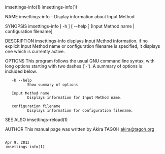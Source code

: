 imsettings-info(1)                                                                                                                                                                         imsettings-info(1)



NAME
       imsettings-info - Display information about Input Method

SYNOPSIS
       imsettings-info [ -h ] [ --help ] [Input Method name | configuration filename]

DESCRIPTION
       imsettings-info displays Input Method information. if no explicit Input Method name or configuration filename is specified, it displays one which is currently active.

OPTIONS
       This program follows the usual GNU command line syntax, with long options starting with two dashes (`-'). A summary of options is included below.

       -h --help
              Show summary of options

       Input Method name
              Displays information for Input Method name.

       configuration filename
              Displays information for configuration filename.

SEE ALSO
       imsettings-reload(1)

AUTHOR
       This manual page was written by Akira TAGOH <akira@tagoh.org>



                                                                                                 Apr 9, 2013                                                                               imsettings-info(1)
